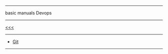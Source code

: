 
---

basic manuals Devops

---

[<<<]()

---

* [Git](https://github.com/ttltrk/ELSE/blob/master/GIT/DOC/BGM/BGM.MD)

---

